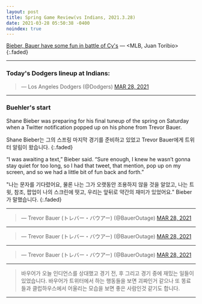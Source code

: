 ```yaml
---
layout: post
title: Spring Game Review(vs Indians, 2021.3.28)
date: 2021-03-28 05:50:38 -0400
noindex: true
---
```


[Bieber, Bauer have some fun in battle of Cy's](https://www.mlb.com/dodgers/news/shane-bieber-trevor-bauer-spring-training) &mdash; <MLB, Juan Toribio>
{:.faded}

---

### Today's Dodgers lineup at Indians:

<script async src="//platform.twitter.com/widgets.js" charset="utf-8"></script>
<blockquote class="twitter-tweet" data-lang="en">
  &mdash; Los Angeles Dodgers (@Dodgers)
  <a href="https://twitter.com/Dodgers/status/1375858203448147968">MAR 28, 2021</a>
</blockquote>

---

### Buehler's start
Shane Bieber was preparing for his final tuneup of the spring on Saturday when a Twitter notification popped up on his phone from Trevor Bauer.

Shane Bieber는 그의 스프링 마지막 경기를 준비하고 있었고 Trevor Bauer에게 트위터 알림이 왔습니다.
{:.faded}

“I was awaiting a text,” Bieber said. “Sure enough, I knew he wasn’t gonna stay quiet for too long, so I had that tweet, that mention, pop up on my screen, and so we had a little bit of fun back and forth.”

"나는 문자를 기다렸어요, 물론 나는 그가 오랫동안 조용하지 않을 것을 알았고, 나는 트윗, 참조, 팝업이 나의 스크린에 떳고, 우리는 앞뒤로 약간의 재미가 있었어요." Bieber가 말했습니다.
{:.faded}

---

<script async src="//platform.twitter.com/widgets.js" charset="utf-8"></script>
<blockquote class="twitter-tweet" data-lang="en">
  &mdash; Trevor Bauer (トレバー・バウアー) (@BauerOutage)
  <a href="https://twitter.com/BauerOutage/status/1375854595444858882">MAR 28, 2021</a>
</blockquote>

---

<script async src="//platform.twitter.com/widgets.js" charset="utf-8"></script>
<blockquote class="twitter-tweet" data-lang="en">
  &mdash; Trevor Bauer (トレバー・バウアー) (@BauerOutage)
  <a href="https://twitter.com/BauerOutage/status/1375846390937518080">MAR 28, 2021</a>
</blockquote>

---

<script async src="//platform.twitter.com/widgets.js" charset="utf-8"></script>
<blockquote class="twitter-tweet" data-lang="en">
  &mdash; Trevor Bauer (トレバー・バウアー) (@BauerOutage)
  <a href="https://twitter.com/BauerOutage/status/1375928497005158404">MAR 28, 2021</a>
</blockquote>

---

> 바우어가 오늘 인디언스를 상대했고 경기 전, 후 그리고 경기 중에 재밌는 일들이 있었습니다. 바우어가 트위터에서 하는 행동들을 보면 괴짜인거 같으나 또 똥료들과 클럽하우스에서 어울리는 모습을 보면 좋은 사람인것 같기도 합니다.

---
